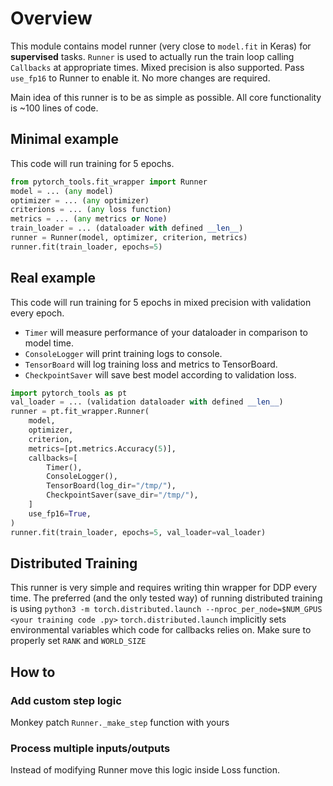 # Overview
This module contains model runner (very close to `model.fit` in Keras) for **supervised** tasks.
`Runner` is used to actually run the train loop calling `Callbacks` at appropriate times.
Mixed precision is also supported. Pass `use_fp16` to Runner to enable it. No more changes are required.

Main idea of this runner is to be as simple as possible. All core functionality is ~100 lines of code.

## Minimal example
This code will run training for 5 epochs.
```python
from pytorch_tools.fit_wrapper import Runner
model = ... (any model)
optimizer = ... (any optimizer)
criterions = ... (any loss function)
metrics = ... (any metrics or None)
train_loader = ... (dataloader with defined __len__)
runner = Runner(model, optimizer, criterion, metrics)
runner.fit(train_loader, epochs=5)
```

## Real example
This code will run training for 5 epochs in mixed precision with validation every epoch.
* `Timer` will measure performance of your dataloader in comparison to model time.
* `ConsoleLogger` will print training logs to console.
* `TensorBoard` will log training loss and metrics to TensorBoard.
* `CheckpointSaver` will save best model according to validation loss.
```python
import pytorch_tools as pt
val_loader = ... (validation dataloader with defined __len__)
runner = pt.fit_wrapper.Runner(
    model,
    optimizer,
    criterion,
    metrics=[pt.metrics.Accuracy(5)],
    callbacks=[
        Timer(),
        ConsoleLogger(),
        TensorBoard(log_dir="/tmp/"),
        CheckpointSaver(save_dir="/tmp/"),
    ]
    use_fp16=True,
)
runner.fit(train_loader, epochs=5, val_loader=val_loader)
```
## Distributed Training
This runner is very simple and requires writing thin wrapper for DDP every time. The preferred (and the only tested way) of running distributed training is using
`python3 -m torch.distributed.launch --nproc_per_node=$NUM_GPUS <your training code .py>`
`torch.distributed.launch` implicitly sets environmental variables which code for callbacks relies on. Make sure to properly set `RANK` and `WORLD_SIZE`

## How to
### Add custom step logic
Monkey patch `Runner._make_step` function with yours

### Process multiple inputs/outputs
Instead of modifying Runner move this logic inside Loss function.
